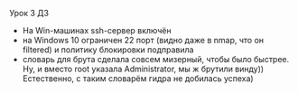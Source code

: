 Урок 3
ДЗ
- На Win-машинах ssh-сервер включён
- на Windows 10 ограничен 22 порт (видно даже в nmap, что он filtered) и политику блокировки подправила
- словарь для брута сделала совсем мизерный, чтобы было быстрее. Ну, и вместо root указала Administrator, мы ж брутили винду)) Естественно, с таким словарём гидра не добилась успеха)
